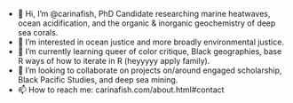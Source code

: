 - 👋 Hi, I’m @carinafish, PhD Candidate researching marine heatwaves, ocean acidification, and the organic & inorganic geochemistry of deep sea corals.
- 👀 I’m interested in ocean justice and more broadly environmental justice.
- 🌱 I’m currently learning queer of color critique, Black geographies, base R ways of how to iterate in R (heyyyyy apply family).
- 💞️ I’m looking to collaborate on projects on/around engaged scholarship, Black Pacific Studies, and deep sea mining.
- 📫 How to reach me: carinafish.com/about.html#contact

<!---
carinafish/carinafish is a ✨ special ✨ repository because its `README.md` (this file) appears on your GitHub profile.
You can click the Preview link to take a look at your changes.
--->
